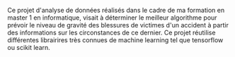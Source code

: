 Ce projet d'analyse de données réalisés dans le cadre de ma formation en master 1 en informatique, visait à déterminer le meilleur algorithme pour prévoir le niveau de gravité des blessures de victimes d'un accident 
à partir des informations sur les circonstances de ce dernier.
Ce projet réutilise différentes librairires très connues de machine learning tel que tensorflow ou scikit learn.
